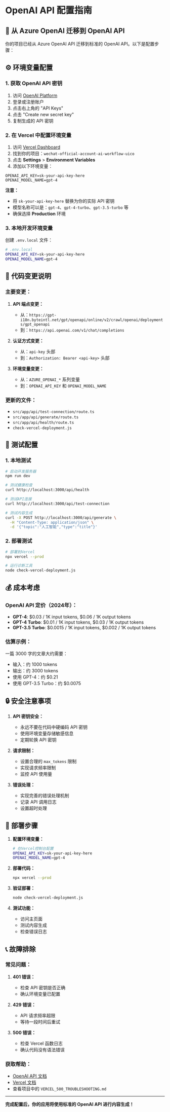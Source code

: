 # OpenAI API 配置指南

## 🚀 从 Azure OpenAI 迁移到 OpenAI API

你的项目已经从 Azure OpenAI API 迁移到标准的 OpenAI API。以下是配置步骤：

## ⚙️ 环境变量配置

### 1. 获取 OpenAI API 密钥

1. 访问 [OpenAI Platform](https://platform.openai.com/)
2. 登录或注册账户
3. 点击右上角的 "API Keys"
4. 点击 "Create new secret key"
5. 复制生成的 API 密钥

### 2. 在 Vercel 中配置环境变量

1. 访问 [Vercel Dashboard](https://vercel.com/dashboard)
2. 找到你的项目：`wechat-official-account-ai-workflow-uico`
3. 点击 **Settings** > **Environment Variables**
4. 添加以下环境变量：

```
OPENAI_API_KEY=sk-your-api-key-here
OPENAI_MODEL_NAME=gpt-4
```

**注意：**
- 将 `sk-your-api-key-here` 替换为你的实际 API 密钥
- 模型名称可以是：`gpt-4`、`gpt-4-turbo`、`gpt-3.5-turbo` 等
- 确保选择 **Production** 环境

### 3. 本地开发环境变量

创建 `.env.local` 文件：

```bash
# .env.local
OPENAI_API_KEY=sk-your-api-key-here
OPENAI_MODEL_NAME=gpt-4
```

## 🔧 代码变更说明

### 主要变更：

1. **API 端点变更：**
   - 从：`https://gpt-i18n.byteintl.net/gpt/openapi/online/v2/crawl/openai/deployments/gpt_openapi`
   - 到：`https://api.openai.com/v1/chat/completions`

2. **认证方式变更：**
   - 从：`api-key` 头部
   - 到：`Authorization: Bearer <api-key>` 头部

3. **环境变量变更：**
   - 从：`AZURE_OPENAI_*` 系列变量
   - 到：`OPENAI_API_KEY` 和 `OPENAI_MODEL_NAME`

### 更新的文件：

- `src/app/api/test-connection/route.ts`
- `src/app/api/generate/route.ts`
- `src/app/api/health/route.ts`
- `check-vercel-deployment.js`

## 🧪 测试配置

### 1. 本地测试

```bash
# 启动开发服务器
npm run dev

# 测试健康检查
curl http://localhost:3000/api/health

# 测试API连接
curl http://localhost:3000/api/test-connection

# 测试内容生成
curl -X POST http://localhost:3000/api/generate \
  -H "Content-Type: application/json" \
  -d '{"topic":"人工智能","type":"title"}'
```

### 2. 部署测试

```bash
# 部署到Vercel
npx vercel --prod

# 运行诊断工具
node check-vercel-deployment.js
```

## 💰 成本考虑

### OpenAI API 定价（2024年）：

- **GPT-4**: $0.03 / 1K input tokens, $0.06 / 1K output tokens
- **GPT-4 Turbo**: $0.01 / 1K input tokens, $0.03 / 1K output tokens
- **GPT-3.5 Turbo**: $0.0015 / 1K input tokens, $0.002 / 1K output tokens

### 估算示例：

一篇 3000 字的文章大约需要：
- 输入：约 1000 tokens
- 输出：约 3000 tokens
- 使用 GPT-4：约 $0.21
- 使用 GPT-3.5 Turbo：约 $0.0075

## 🔒 安全注意事项

1. **API 密钥安全：**
   - 永远不要在代码中硬编码 API 密钥
   - 使用环境变量存储敏感信息
   - 定期轮换 API 密钥

2. **请求限制：**
   - 设置合理的 `max_tokens` 限制
   - 实现请求频率限制
   - 监控 API 使用量

3. **错误处理：**
   - 实现完善的错误处理机制
   - 记录 API 调用日志
   - 设置超时处理

## 🚀 部署步骤

1. **配置环境变量：**
   ```bash
   # 在Vercel控制台配置
   OPENAI_API_KEY=sk-your-api-key-here
   OPENAI_MODEL_NAME=gpt-4
   ```

2. **部署代码：**
   ```bash
   npx vercel --prod
   ```

3. **验证部署：**
   ```bash
   node check-vercel-deployment.js
   ```

4. **测试功能：**
   - 访问主页面
   - 测试内容生成
   - 检查错误日志

## 📞 故障排除

### 常见问题：

1. **401 错误：**
   - 检查 API 密钥是否正确
   - 确认环境变量已配置

2. **429 错误：**
   - API 请求频率超限
   - 等待一段时间后重试

3. **500 错误：**
   - 检查 Vercel 函数日志
   - 确认代码没有语法错误

### 获取帮助：

- [OpenAI API 文档](https://platform.openai.com/docs)
- [Vercel 文档](https://vercel.com/docs)
- 查看项目中的 `VERCEL_500_TROUBLESHOOTING.md`

---

**完成配置后，你的应用将使用标准的 OpenAI API 进行内容生成！**


